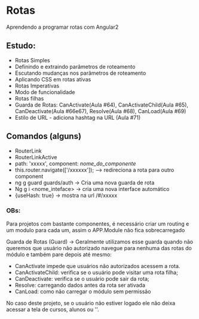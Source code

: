 # Rotas

Aprendendo a programar rotas com Angular2

## Estudo:

- Rotas Simples
- Definindo e extraindo parâmetros de roteamento
- Escutando mudanças nos parâmetros de roteamento
- Aplicando CSS em rotas ativas
- Rotas Imperativas
- Modo de funcionalidade
- Rotas filhas 
- Guarda de Rotas: CanActivate(Aula #64), CanActivateChild(Aula #65), CanDeactivate(Aula #66e67), Resolve(Aula #68), CanLoad(Aula #69)
- Estilo de URL - adiciona hashtag na URL (Aula #71)


## Comandos (alguns)

- RouterLink
- RouterLinkActive
- path: 'xxxxx', component: _nome_do_componente_
- this.router.navigate(['/xxxxxx']); --> redireciona a rota para outro component
- ng g guard guards/auth -> Cria uma nova guarda de rota 
- Ng g i <nome_inteface> -> cria uma nova interface automático
- {useHash: true} -> mostra na url /#/xxxxx


### OBs:
Para projetos com bastante componentes, é necessário criar um routing e um modulo para cada um, assim o APP.Module não fica sobrecarregado 

Guarda de Rotas (Guard) -> Geralmente utilizamos esse guarda quando não queremos que usuário não autorizado navegue para nenhuma das rotas do módulo e também pare depois até mesmo:
- CanActivate impede que usuários não autorizados acessem a rota. 
- CanActivateChild: verifica se o usuário pode visitar uma rota filha; 
- CanDeactivate: verifica se o usuário pode sair da rota; 
- Resolve: carregando dados antes da rota ser ativada
- CanLoad: como não carregar o módulo sem permissão

No caso deste projeto, se o usuário não estiver logado ele não deixa acessar a tela de cursos, alunos ou ''.